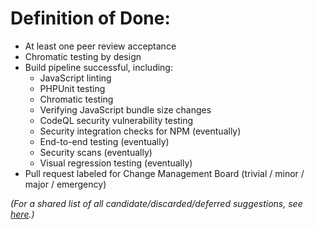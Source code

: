 # Definition of Done:

- At least one peer review acceptance
- Chromatic testing by design
- Build pipeline successful, including:
  - JavaScript linting
  - PHPUnit testing
  - Chromatic testing
  - Verifying JavaScript bundle size changes
  - CodeQL security vulnerability testing
  - Security integration checks for NPM (eventually)
  - End-to-end testing (eventually)
  - Security scans (eventually)
  - Visual regression testing (eventually)
- Pull request labeled for Change Management Board (trivial / minor / major / emergency)

_(For a shared list of all candidate/discarded/deferred suggestions, see [here][long-list].)_

<!-- Links -->
   [long-list]: https://github.com/GCTC-NTGC/gc-digital-talent/issues/2209#issuecomment-1083046965
